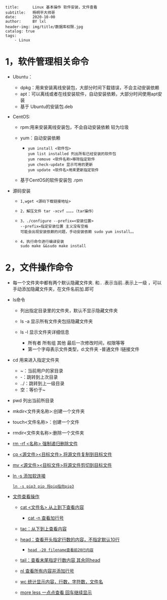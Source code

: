 ```layout:     post
title:      Linux 基本操作 软件安装，文件查看
subtitle:   杨明平大帅哥
date:       2020-10-00
author:     BY lxl
header-img: img/title/数据库权限.jpg
catalog: true
tags:
    - Linux
```

# 1，软件管理相关命令

- Ubuntu：

  - dpkg：用来安装离线安装包，大部分时间下载错误，不会主动安装依赖
  - apt：可以离线或者在线安装软件，自动安装依赖，大部分时间使用apt安装
  - 基于 Ubuntu的安装包.deb

- CentOS:

  - rpm:用来安装离线安装包，不会自动安装依赖 较为垃圾

  - yum：自动安装依赖 

    - ```
      yum install <软件包>
      yum list installed 列出所有已经安装的软件包
      yum remove <软件名称>移除指定软件
      yum check-update 显示可用的更新
      yum update <软件名>用来更新指定软件
      ```

  - 基于CentOS的软件安装包 .rpm

- 源码安装

  - ```
    1,wget <源码下载链接地址>
    ```

  - ```
    2，解压文件 tar -xcvf 。。。。（tar操作）
    ```

  - ```
    3，./configure --prefix=<安装位置>
    --prefix=指定安装位置 主义没有空格
    可能会出现安装依赖的问题，手动安装依赖 sudo yum install。。
    ```

  - ```
    4，执行命令进行编译安装
    sudo make &&sudo make install
    ```

    

# 2，文件操作命令

- 每一个文件夹中都有两个默认隐藏文件夹. 和..  .表示当前..表示上一级 ，可以手动添加隐藏文件夹，在文件名前加.即可

- ls命令

  - 列出指定目录里的文件夹，默认不显示隐藏文件夹

  - ls -a 显示所有文件夹包括隐藏文件夹

  - ls -l 显示文件夹详细信息

    - 所有者 所有组 其他 最后一次修改时间，权限等等
    - 第一个字母表示文件类型，d:文件夹 -普通文件 l链接文件


- cd 用来进入指定文件夹
  - ~：当前用户的家目录
  - -：跳转到上次目录
  - ../：跳转到上一级目录
  - 空：等价于~

- pwd 列出当前所目录

- mkdir<文件夹名称>:创建一个文件夹

- touch<文件名称>：创建一个文件

- rmdir<文件夹名称>:删除一个文件夹

- <u>rm -rf  <名称> <u>强制递归删除文件 

- cp <源文件><目标文件> 将源文件复制到目标文件

- mv <源文件><目标文件>将源文件剪切到目标文件

- ln -s 添加软连接

  ```
  ln -s pip3 pip 将pip指向pip3
  ```

- 文件查看操作

  - cat <文件名> 从上到下查看内容 
    - cat -n 查看加行号

  - tac：从下到上查看内容

  - head：查看开头指定行数的内容，不指定默认10行

    - ```
      head -20 filename查看前20行内容
      ```

  - tail：查看末尾指定行数内容 其余同head
  - nl 查看所有内容并添加行号
  - wc 统计显示内容，行数，字符数，文件名
  - more less 一点点查看 回车继续显示